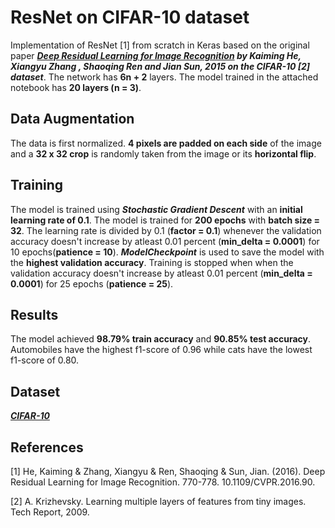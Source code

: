 # ResNet on CIFAR-10 dataset

Implementation of ResNet [1] from scratch in Keras based on the original paper ***[Deep Residual Learning for Image Recognition](http://arxiv.org/abs/1512.03385) by Kaiming He, Xiangyu Zhang , Shaoqing Ren and Jian Sun, 2015 on the CIFAR-10 [2] dataset***. The network has **6n + 2** layers. The model trained in the attached notebook has **20 layers (n = 3)**. 

## Data Augmentation

The data is first normalized. **4 pixels are padded on each side** of the image and a **32 x 32 crop** is randomly taken from the image or its **horizontal flip**.

## Training

The model is trained using ***Stochastic Gradient Descent*** with an **initial learning rate of 0.1**. The model is trained for **200 epochs** with **batch size = 32**. The learning rate is divided by 0.1 (**factor = 0.1**) whenever the validation accuracy doesn't increase by atleast 0.01 percent (**min_delta = 0.0001**) for 10 epochs(**patience = 10**). ***ModelCheckpoint*** is used to save the model with the **highest validation accuracy**. Training is stopped when when the validation accuracy doesn't increase by atleast 0.01 percent (**min_delta = 0.0001**) for 25 epochs (**patience = 25**).

## Results

The model achieved **98.79% train accuracy** and **90.85% test accuracy**. Automobiles have the highest f1-score of 0.96 while cats have the lowest f1-score of 0.80.

## Dataset

***[CIFAR-10](https://www.cs.toronto.edu/~kriz/cifar.html)***

## References

[1] He, Kaiming & Zhang, Xiangyu & Ren, Shaoqing & Sun, Jian. (2016). Deep Residual Learning for Image Recognition. 770-778. 10.1109/CVPR.2016.90.

[2] A. Krizhevsky. Learning multiple layers of features from tiny images. Tech Report, 2009.
